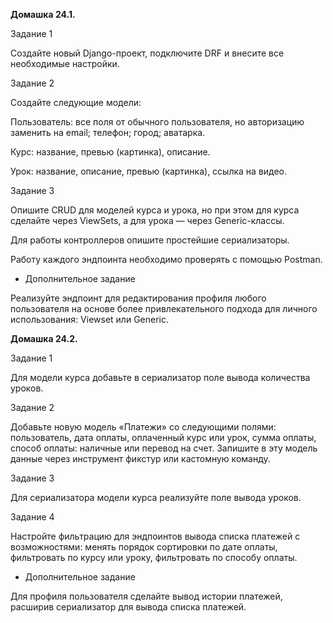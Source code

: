 **Домашка 24.1.**

Задание 1

Создайте новый Django-проект, подключите DRF и внесите все необходимые настройки.

Задание 2

Создайте следующие модели:

Пользователь:
все поля от обычного пользователя, но авторизацию заменить на email;
телефон;
город;
аватарка.

Курс:
название,
превью (картинка),
описание.

Урок:
название,
описание,
превью (картинка),
ссылка на видео.

Задание 3

Опишите CRUD для моделей курса и урока, но при этом для курса сделайте через ViewSets, а для урока — через Generic-классы.

Для работы контроллеров опишите простейшие сериализаторы.

Работу каждого эндпоинта необходимо проверять с помощью Postman.


* Дополнительное задание

Реализуйте эндпоинт для редактирования профиля любого пользователя на основе более привлекательного подхода для личного использования: Viewset или Generic.

**Домашка 24.2.**

Задание 1

Для модели курса добавьте в сериализатор поле вывода количества уроков.

Задание 2

Добавьте новую модель «Платежи» со следующими полями:
пользователь,
дата оплаты,
оплаченный курс или урок,
сумма оплаты,
способ оплаты: наличные или перевод на счет.
Запишите в эту модель данные через инструмент фикстур или кастомную команду.

Задание 3

Для сериализатора модели курса реализуйте поле вывода уроков.

Задание 4

Настройте фильтрацию для эндпоинтов вывода списка платежей с возможностями:
менять порядок сортировки по дате оплаты,
фильтровать по курсу или уроку,
фильтровать по способу оплаты.


* Дополнительное задание

Для профиля пользователя сделайте вывод истории платежей, расширив сериализатор для вывода списка платежей.